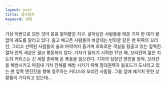 ```yaml
---
layout: post
title: 설국열차
keyword: 영화
---
```


<p>기상 이변으로 모든 것이 꽁꽁 얼어붙은 지구. 살아남은 사람들을 태운 기차 한 대가 끝없이 궤도를 달리고 있다. 춥고 배고픈 사람들이 바글대는 빈민굴 같은 맨 뒤쪽의 꼬리칸, 그리고 선택된 사람들이 술과 마약까지 즐기며 호화로운 객실을 뒹굴고 있는 앞쪽칸. 열차 안의 세상은 결코 평등하지 않다. 기차가 달리기 시작한 17년 째, 꼬리칸의 젊은 지도자 커티스는 긴 세월 준비해 온 폭동을 일으킨다. 기차의 심장인 엔진을 장악, 꼬리칸을 해방시키고 마침내 기차 전체를 해방 시키기 위해 절대권력자 윌포드가 도사리고 있는 맨 앞쪽 엔진칸을 향해 질주하는 커티스와 꼬리칸 사람들. 그들 앞에 예기치 못한 상황들이 기다리고 있는데…</p>